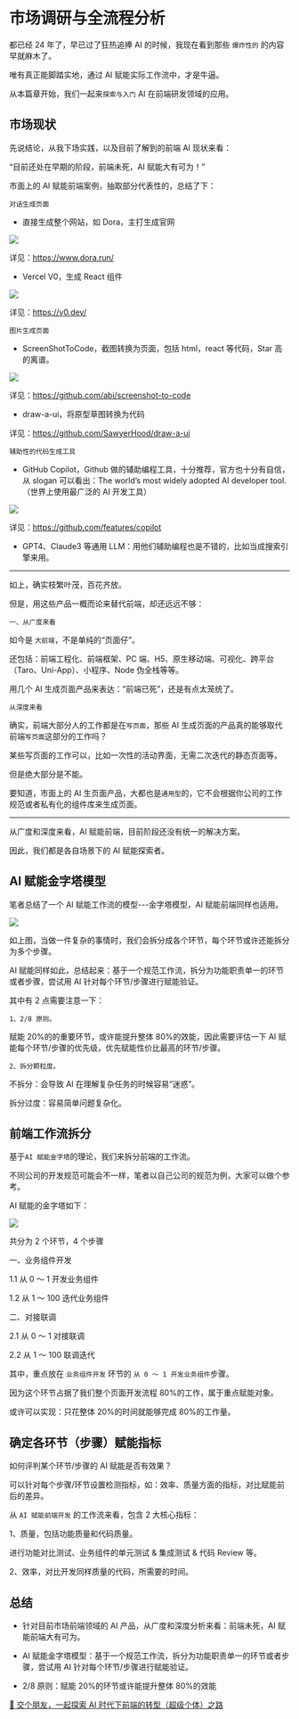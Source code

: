 # 市场调研与全流程分析

都已经 24 年了，早已过了狂热追捧 AI 的时候，我现在看到那些 `爆炸性的` 的内容早就麻木了。

唯有真正能脚踏实地，通过 AI 赋能实际工作流中，才是牛逼。

从本篇章开始，我们一起来`探索与入门` AI 在前端研发领域的应用。

## 市场现状

先说结论，从我下场实践，以及目前了解到的前端 AI 现状来看：

“目前还处在早期的阶段，前端未死，AI 赋能大有可为！”

市面上的 AI 赋能前端案例，抽取部分代表性的，总结了下：

`对话生成页面`

- 直接生成整个网站，如 Dora，主打生成官网

![](https://lvjishupai.oss-cn-beijing.aliyuncs.com/20240328073237.png)

详见：<https://www.dora.run/>

- Vercel V0，生成 React 组件

![](https://lvjishupai.oss-cn-beijing.aliyuncs.com/20240328073346.png)

详见：<https://v0.dev/>

`图片生成页面`

- ScreenShotToCode，截图转换为页面，包括 html，react 等代码，Star 高的离谱。

![](https://lvjishupai.oss-cn-beijing.aliyuncs.com/20240328074249.png)

详见：<https://github.com/abi/screenshot-to-code>

- draw-a-ui，将原型草图转换为代码

详见：<https://github.com/SawyerHood/draw-a-ui>

`辅助性的代码生成工具`

- GitHub Copilot，Github 做的辅助编程工具，十分推荐，官方也十分有自信，从 slogan 可以看出：The world’s most widely adopted AI developer tool.（世界上使用最广泛的 AI 开发工具）

![](https://lvjishupai.oss-cn-beijing.aliyuncs.com/20240328075147.png)

详见：<https://github.com/features/copilot>

- GPT4、Claude3 等通用 LLM：用他们辅助编程也是不错的，比如当成搜索引擎来用。

---

如上，确实枝繁叶茂，百花齐放。

但是，用这些产品一概而论来替代前端，却还远远不够：

`一、从广度来看`

如今是 `大前端`，不是单纯的“页面仔”。

还包括：前端工程化、前端框架、PC 端、H5、原生移动端、可视化、跨平台（Taro、Uni-App）、小程序、Node 伪全栈等等。

用几个 AI 生成页面产品来表达：“前端已死”，还是有点太笼统了。

`从深度来看`

确实，前端大部分人的工作都是在`写页面`，那些 AI 生成页面的产品真的能够取代前端`写页面`这部分的工作吗？

某些写页面的工作可以，比如一次性的活动界面，无需二次迭代的静态页面等。

但是绝大部分是不能。

要知道，市面上的 AI 生页面产品，大都也是`通用型`的，它不会根据你公司的工作规范或者私有化的组件库来生成页面。

---

从广度和深度来看，AI 赋能前端，目前阶段还没有统一的解决方案。

因此，我们都是各自场景下的 AI 赋能探索者。

## AI 赋能金字塔模型

笔者总结了一个 AI 赋能工作流的模型---金字塔模型，AI 赋能前端同样也适用。

![](https://lvjishupai.oss-cn-beijing.aliyuncs.com/20240324201241.png)

如上图，当做一件复杂的事情时，我们会拆分成各个环节，每个环节或许还能拆分为多个步骤。

AI 赋能同样如此，总结起来：基于一个规范工作流，拆分为功能职责单一的环节或者步骤，尝试用 AI 针对每个环节/步骤进行赋能验证。

其中有 2 点需要注意一下：

`1、2/8 原则。`

赋能 20%的的重要环节，或许能提升整体 80%的效能，因此需要评估一下 AI 赋能每个环节/步骤的优先级，优先赋能性价比最高的环节/步骤。

`2、拆分颗粒度。`

不拆分：会导致 AI 在理解复杂任务的时候容易“迷惑”。

拆分过度：容易简单问题复杂化。

## 前端工作流拆分

基于`AI 赋能金字塔`的理论，我们来拆分前端的工作流。

不同公司的开发规范可能会不一样，笔者以自己公司的规范为例，大家可以做个参考。

AI 赋能的金字塔如下：

![](https://lvjishupai.oss-cn-beijing.aliyuncs.com/20240324205908.png)

共分为 2 个环节，4 个步骤

一、业务组件开发

1.1 从 0 ～ 1 开发业务组件

1.2 从 1 ～ 100 迭代业务组件

二、对接联调

2.1 从 0 ～ 1 对接联调

2.2 从 1 ～ 100 联调迭代

其中，重点放在 `业务组件开发` 环节的 `从 0 ～ 1 开发业务组件`步骤。

因为这个环节占据了我们整个页面开发流程 80%的工作，属于重点赋能对象。

或许可以实现：只花整体 20%的时间就能够完成 80%的工作量。

## 确定各环节（步骤）赋能指标

如何评判某个环节/步骤的 AI 赋能是否有效果？

可以针对每个步骤/环节设置检测指标，如：效率、质量方面的指标，对比赋能前后的差异。

从 `AI 赋能前端开发` 的工作流来看，包含 2 大核心指标：

1、质量，包括功能质量和代码质量。

进行功能对比测试、业务组件的单元测试 & 集成测试 & 代码 Review 等。

2、效率，对比开发同样质量的代码，所需要的时间。

## 总结

- 针对目前市场前端领域的 AI 产品，从广度和深度分析来看：前端未死，AI 赋能前端大有可为。

- AI 赋能金字塔模型：基于一个规范工作流，拆分为功能职责单一的环节或者步骤，尝试用 AI 针对每个环节/步骤进行赋能验证。

- 2/8 原则：赋能 20%的环节或许能提升整体 80%的效能

[👬 交个朋友，一起探索 AI 时代下前端的转型（超级个体）之路](/me)

